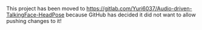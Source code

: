 This project has been moved to https://gitlab.com/Yuri6037/Audio-driven-TalkingFace-HeadPose because GitHub has decided it did not want to allow pushing changes to it!
